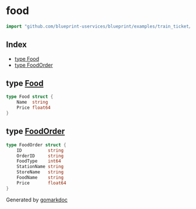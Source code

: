<!-- Code generated by gomarkdoc. DO NOT EDIT -->

# food

```go
import "github.com/blueprint-uservices/blueprint/examples/train_ticket/workflow/food"
```

## Index

- [type Food](<#Food>)
- [type FoodOrder](<#FoodOrder>)


<a name="Food"></a>
## type [Food](<https://gitlab.mpi-sws.org/cld/blueprint2/blueprint/blob/main/examples/train_ticket/workflow/food/data.go#L3-L6>)



```go
type Food struct {
    Name  string
    Price float64
}
```

<a name="FoodOrder"></a>
## type [FoodOrder](<https://gitlab.mpi-sws.org/cld/blueprint2/blueprint/blob/main/examples/train_ticket/workflow/food/data.go#L8-L16>)



```go
type FoodOrder struct {
    ID          string
    OrderID     string
    FoodType    int64
    StationName string
    StoreName   string
    FoodName    string
    Price       float64
}
```

Generated by [gomarkdoc](<https://github.com/princjef/gomarkdoc>)
